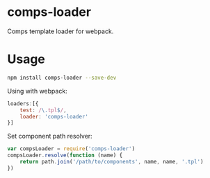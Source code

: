 # comps-loader
Comps template loader for webpack.

# Usage

```bash
npm install comps-loader --save-dev
```

Using with webpack:
```js
loaders:[{
    test: /\.tpl$/,
    loader: 'comps-loader'
}]
```

Set component path resolver: 
```js
var compsLoader = require('comps-loader')
compsLoader.resolve(function (name) {
    return path.join('/path/to/components', name, name, '.tpl')
})
```
